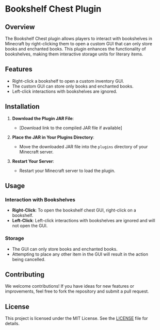 # Bookshelf Chest Plugin

## Overview

The Bookshelf Chest plugin allows players to interact with bookshelves in Minecraft by right-clicking them to open a custom GUI that can only store books and enchanted books. This plugin enhances the functionality of bookshelves, making them interactive storage units for literary items.

## Features

- Right-click a bookshelf to open a custom inventory GUI.
- The custom GUI can store only books and enchanted books.
- Left-click interactions with bookshelves are ignored.

## Installation

1. **Download the Plugin JAR File**:
    - [Download link to the compiled JAR file if available]

2. **Place the JAR in Your Plugins Directory**:
    - Move the downloaded JAR file into the `plugins` directory of your Minecraft server.

3. **Restart Your Server**:
    - Restart your Minecraft server to load the plugin.

## Usage

### Interaction with Bookshelves

- **Right-Click**: To open the bookshelf chest GUI, right-click on a bookshelf.
- **Left-Click**: Left-click interactions with bookshelves are ignored and will not open the GUI.

### Storage

- The GUI can only store books and enchanted books.
- Attempting to place any other item in the GUI will result in the action being cancelled.

## Contributing

We welcome contributions! If you have ideas for new features or improvements, feel free to fork the repository and submit a pull request.

## License

This project is licensed under the MIT License. See the [LICENSE](LICENSE) file for details.
